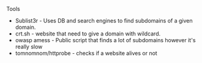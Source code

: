 Tools 
* Sublist3r - Uses DB and search engines to find subdomains of a given domain.
* crt.sh - website that need to give a domain with wildcard.
* owasp amess - Public script that finds a lot of subdomains however it's really slow
* tomnomnom/httprobe - checks if a website alives or not

